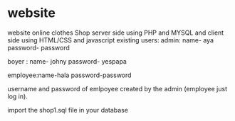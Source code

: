 # website
website online clothes  Shop server side using PHP and MYSQL  and client side  using HTML/CSS and javascript
existing users:
admin: name- aya
password- password

boyer : name- johny
password- yespapa

employee:name-hala
password-password

username and password of emlpoyee created by the admin (employee just log in).

import the shop1.sql file in your database
 
